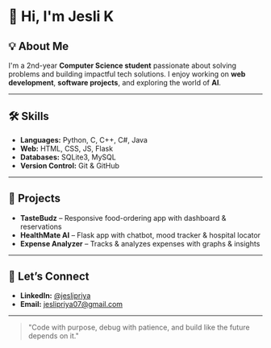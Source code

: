 # 👋 Hi, I'm Jesli K

## 💡 About Me

I'm a 2nd-year **Computer Science student** passionate about solving problems and building impactful tech solutions. I enjoy working on **web development**, **software projects**, and exploring the world of **AI**. 

---

## 🛠️ Skills

- **Languages:** Python, C, C++, C#, Java
- **Web:** HTML, CSS, JS, Flask
- **Databases:** SQLite3, MySQL
- **Version Control:** Git & GitHub

---

## 🚀 Projects

* **TasteBudz** – Responsive food-ordering app with dashboard & reservations
* **HealthMate AI** – Flask app with chatbot, mood tracker & hospital locator
* **Expense Analyzer** – Tracks & analyzes expenses with graphs & insights

---

## 🤝 Let’s Connect

- **LinkedIn:** [@jeslipriya](https://www.linkedin.com/in/jesli-priya-k-2205j07)
- **Email:** [jeslipriya07@gmail.com](mailto:jeslipriya07@gmail.com)

---
  

> "Code with purpose, debug with patience, and build like the future depends on it."
